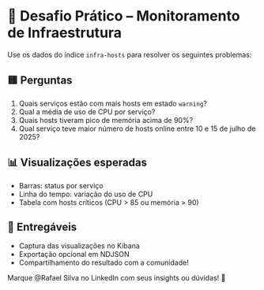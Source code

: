 # 🧠 Desafio Prático – Monitoramento de Infraestrutura

Use os dados do índice `infra-hosts` para resolver os seguintes problemas:

## 🟨 Perguntas

1. Quais serviços estão com mais hosts em estado `warning`?
2. Qual a média de uso de CPU por serviço?
3. Quais hosts tiveram pico de memória acima de 90%?
4. Qual serviço teve maior número de hosts online entre 10 e 15 de julho de 2025?

## 📊 Visualizações esperadas

- Barras: status por serviço
- Linha do tempo: variação do uso de CPU
- Tabela com hosts críticos (CPU > 85 ou memória > 90)

## 🧾 Entregáveis

- Captura das visualizações no Kibana
- Exportação opcional em NDJSON
- Compartilhamento do resultado com a comunidade!

Marque @Rafael Silva no LinkedIn com seus insights ou dúvidas! 💬
